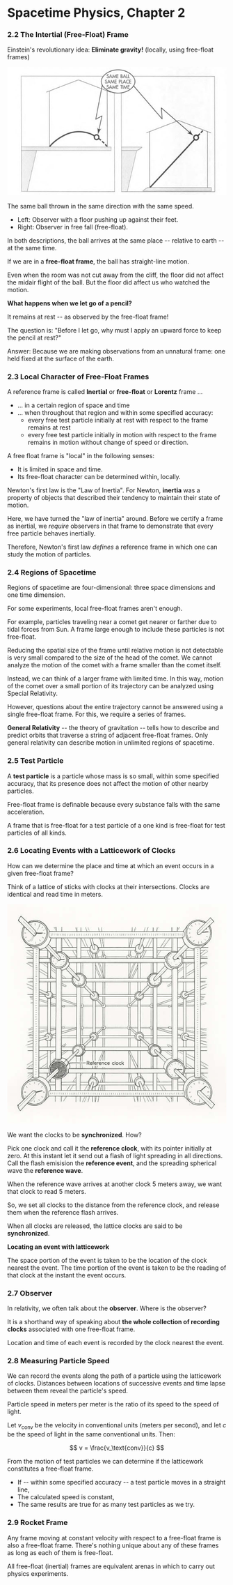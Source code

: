 # Spacetime Physics, Chapter 2

### 2.2 The Intertial (Free-Float) Frame

Einstein's revolutionary idea: **Eliminate gravity!** (locally, using free-float frames)

 ![](fig2.4.jpg)

The same ball thrown in the same direction with the same speed.

- Left: Observer with a floor pushing up against their feet.
- Right: Observer in free fall (free-float).

In both descriptions, the ball arrives at the same place -- relative to earth -- at the same time.

If we are in a **free-float frame**, the ball has straight-line motion.

Even when the room was not cut away from the cliff, the floor did not affect the
midair flight of the ball. But the floor did affect us who watched the motion.

**What happens when we let go of a pencil?**

It remains at rest -- as observed by the free-float frame!

The question is: "Before I let go, why must I apply an upward force to keep the pencil
at rest?"

Answer: Because we are making observations from an unnatural frame: one held fixed
at the surface of the earth.

### 2.3 Local Character of Free-Float Frames

A reference frame is called **Inertial** or **free-float** or **Lorentz** frame ...

- ... in a certain region of space and time
- ... when throughout that region and within some specified accuracy:
   - every free test particle initially at rest with respect to the frame remains at rest
   - every free test particle initially in motion with respect to the frame remains in
     motion without change of speed or direction. 

A free float frame is "local" in the following senses:

- It is limited in space and time.
- Its free-float character can be determined within, locally.

Newton's first law is the "Law of Inertia". For Newton, **inertia** was a property of
objects that described their tendency to maintain their state of motion.

Here, we have turned the "law of inertia" around. Before we certify a frame as
inertial, we _require_ observers in that frame to demonstrate that every free
particle behaves inertially.

Therefore, Newton's first law _defines_ a reference frame in which one can study
the motion of particles.

### 2.4 Regions of Spacetime

Regions of spacetime are four-dimensional: three space dimensions and one time dimension.

For some experiments, local free-float frames aren't enough.

For example, particles traveling near a comet get nearer or farther due to tidal
forces from Sun. A frame large enough to include these particles is not free-float.

Reducing the spatial size of the frame until relative motion is not detectable is very
small compared to the size of the head of the comet. We cannot analyze the motion of
the comet with a frame smaller than the comet itself.

Instead, we can think of a larger frame with limited time. In this way, motion of
the comet over a small portion of its trajectory can be analyzed using Special Relativity.

However, questions about the entire trajectory cannot be answered using a single
free-float frame. For this, we require a series of frames.

**General Relativity** -- the theory of gravitation -- tells how to describe and
predict orbits that traverse a string of adjacent free-float frames. Only general
relativity can describe motion in unlimited regions of spacetime.

### 2.5 Test Particle

A **test particle** is a particle whose mass is so small, within some specified accuracy,
that its presence does not affect the motion of other nearby particles.

Free-float frame is definable because every substance falls with the same acceleration.

A frame that is free-float for a test particle of a one kind is free-float for test particles
of all kinds.

### 2.6 Locating Events with a Latticework of Clocks

How can we determine the place and time at which an event occurs in a given free-float frame?

Think of a lattice of sticks with clocks at their intersections. Clocks are identical and read
time in meters.

 ![Lattice of clocks](fig2.6.jpg)

We want the clocks to be **synchronized**. How?

Pick one clock and call it the **reference clock**, with its pointer initially at zero.
At this instant let it send out a flash of light spreading in all directions. Call the flash
emisision the **reference event**, and the spreading spherical wave the **reference wave**.

When the reference wave arrives at another clock 5 meters away, we want that clock to read 5 meters.

So, we set all clocks to the distance from the reference clock, and release them when the reference
flash arrives.

When all clocks are released, the lattice clocks are said to be **synchronized**.

**Locating an event with latticework**

The space portion of the event is taken to be the location of the clock nearest the event.
The time portion of the event is taken to be the reading of that clock at the instant the event occurs.

### 2.7 Observer

In relativity, we often talk about the **observer**. Where is the observer?

It is a shorthand way of speaking about **the whole collection of recording clocks** associated
with one free-float frame.

Location and time of each event is recorded by the clock nearest the event.

### 2.8 Measuring Particle Speed

We can record the events along the path of a particle using the latticework of clocks.
Distances between locations of successive events and time lapse between them reveal
the particle's speed.

Particle speed in meters per meter is the ratio of its speed to the speed of light.

Let $v_\text{conv}$ be the velocity in conventional units (meters per second), and
let $c$ be the speed of light in the same conventional units. Then:

$$
v = \frac{v_\text{conv}}{c}
$$

From the motion of test particles we can determine if the latticework constitutes a free-float frame.

- If -- within some specified accuracy -- a test particle moves in a straight line,
- The calculated speed is constant,
- The same results are true for as many test particles as we try.

### 2.9 Rocket Frame

Any frame moving at constant velocity with respect to a free-float frame is also a free-float frame.
There's nothing unique about any of these frames as long as each of them is free-float.

All free-float (inertial) frames are equivalent arenas in which to carry out physics experiments.


